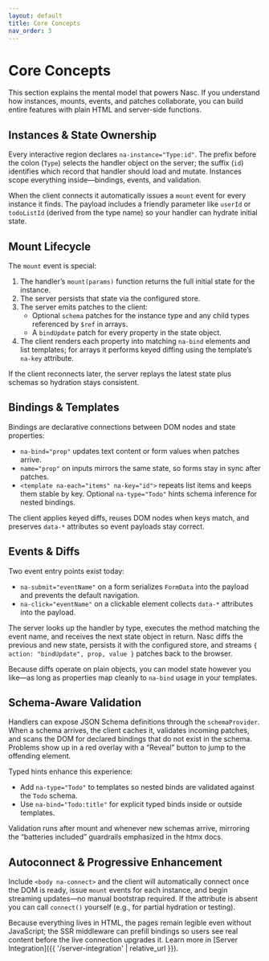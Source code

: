 ```yaml
---
layout: default
title: Core Concepts
nav_order: 3
---
```


# Core Concepts

This section explains the mental model that powers Nasc. If you understand how instances, mounts, events, and patches collaborate, you can build entire features with plain HTML and server-side functions.

## Instances & State Ownership

Every interactive region declares `na-instance="Type:id"`. The prefix before the colon (`Type`) selects the handler object on the server; the suffix (`id`) identifies which record that handler should load and mutate. Instances scope everything inside—bindings, events, and validation.

When the client connects it automatically issues a `mount` event for every instance it finds. The payload includes a friendly parameter like `userId` or `todoListId` (derived from the type name) so your handler can hydrate initial state.

## Mount Lifecycle

The `mount` event is special:

1. The handler’s `mount(params)` function returns the full initial state for the instance.
2. The server persists that state via the configured store.
3. The server emits patches to the client:
   - Optional `schema` patches for the instance type and any child types referenced by `$ref` in arrays.
   - A `bindUpdate` patch for every property in the state object.
4. The client renders each property into matching `na-bind` elements and list templates; for arrays it performs keyed diffing using the template’s `na-key` attribute.

If the client reconnects later, the server replays the latest state plus schemas so hydration stays consistent.

## Bindings & Templates

Bindings are declarative connections between DOM nodes and state properties:

- `na-bind="prop"` updates text content or form values when patches arrive.
- `name="prop"` on inputs mirrors the same state, so forms stay in sync after patches.
- `<template na-each="items" na-key="id">` repeats list items and keeps them stable by key. Optional `na-type="Todo"` hints schema inference for nested bindings.

The client applies keyed diffs, reuses DOM nodes when keys match, and preserves `data-*` attributes so event payloads stay correct.

## Events & Diffs

Two event entry points exist today:

- `na-submit="eventName"` on a form serializes `FormData` into the payload and prevents the default navigation.
- `na-click="eventName"` on a clickable element collects `data-*` attributes into the payload.

The server looks up the handler by type, executes the method matching the event name, and receives the next state object in return. Nasc diffs the previous and new state, persists it with the configured store, and streams `{ action: "bindUpdate", prop, value }` patches back to the browser.

Because diffs operate on plain objects, you can model state however you like—as long as properties map cleanly to `na-bind` usage in your templates.

## Schema-Aware Validation

Handlers can expose JSON Schema definitions through the `schemaProvider`. When a schema arrives, the client caches it, validates incoming patches, and scans the DOM for declared bindings that do not exist in the schema. Problems show up in a red overlay with a “Reveal” button to jump to the offending element.

Typed hints enhance this experience:

- Add `na-type="Todo"` to templates so nested binds are validated against the `Todo` schema.
- Use `na-bind="Todo:title"` for explicit typed binds inside or outside templates.

Validation runs after mount and whenever new schemas arrive, mirroring the “batteries included” guardrails emphasized in the htmx docs.

## Autoconnect & Progressive Enhancement

Include `<body na-connect>` and the client will automatically connect once the DOM is ready, issue `mount` events for each instance, and begin streaming updates—no manual bootstrap required. If the attribute is absent you can call `connect()` yourself (e.g., for partial hydration or testing).

Because everything lives in HTML, the pages remain legible even without JavaScript; the SSR middleware can prefill bindings so users see real content before the live connection upgrades it. Learn more in [Server Integration]({{ '/server-integration' | relative_url }}).
